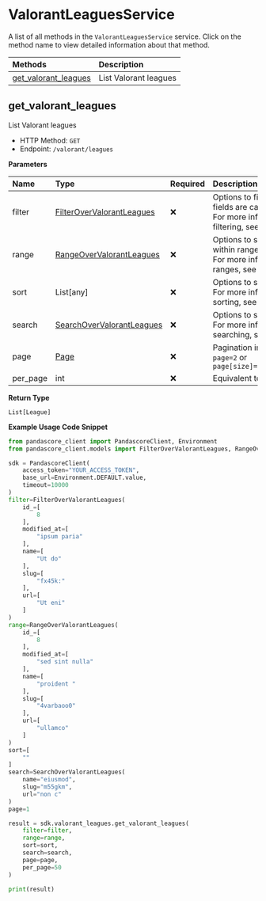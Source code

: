# ValorantLeaguesService

A list of all methods in the `ValorantLeaguesService` service. Click on the method name to view detailed information about that method.

| Methods                                       | Description           |
| :-------------------------------------------- | :-------------------- |
| [get_valorant_leagues](#get_valorant_leagues) | List Valorant leagues |

## get_valorant_leagues

List Valorant leagues

- HTTP Method: `GET`
- Endpoint: `/valorant/leagues`

**Parameters**

| Name     | Type                                                                | Required | Description                                                                                                                                         |
| :------- | :------------------------------------------------------------------ | :------- | :-------------------------------------------------------------------------------------------------------------------------------------------------- |
| filter   | [FilterOverValorantLeagues](../models/FilterOverValorantLeagues.md) | ❌       | Options to filter results. String fields are case sensitive <br/>For more information on filtering, see [docs](/docs/filtering-and-sorting#filter). |
| range    | [RangeOverValorantLeagues](../models/RangeOverValorantLeagues.md)   | ❌       | Options to select results within ranges <br/>For more information on ranges, see [docs](/docs/filtering-and-sorting#range).                         |
| sort     | List[any]                                                           | ❌       | Options to sort results <br/>For more information on sorting, see [docs](/docs/filtering-and-sorting#sort).                                         |
| search   | [SearchOverValorantLeagues](../models/SearchOverValorantLeagues.md) | ❌       | Options to search results <br/>For more information on searching, see [docs](/docs/filtering-and-sorting#search).                                   |
| page     | [Page](../models/Page.md)                                           | ❌       | Pagination in the form of `page=2` or `page[size]=30&page[number]=2`                                                                                |
| per_page | int                                                                 | ❌       | Equivalent to `page[size]`                                                                                                                          |

**Return Type**

`List[League]`

**Example Usage Code Snippet**

```python
from pandascore_client import PandascoreClient, Environment
from pandascore_client.models import FilterOverValorantLeagues, RangeOverValorantLeagues, SearchOverValorantLeagues

sdk = PandascoreClient(
    access_token="YOUR_ACCESS_TOKEN",
    base_url=Environment.DEFAULT.value,
    timeout=10000
)
filter=FilterOverValorantLeagues(
    id_=[
        8
    ],
    modified_at=[
        "ipsum paria"
    ],
    name=[
        "Ut do"
    ],
    slug=[
        "fx45k:"
    ],
    url=[
        "Ut eni"
    ]
)
range=RangeOverValorantLeagues(
    id_=[
        8
    ],
    modified_at=[
        "sed sint nulla"
    ],
    name=[
        "proident "
    ],
    slug=[
        "4varbaoo0"
    ],
    url=[
        "ullamco"
    ]
)
sort=[
    ""
]
search=SearchOverValorantLeagues(
    name="eiusmod",
    slug="m55gkm",
    url="non c"
)
page=1

result = sdk.valorant_leagues.get_valorant_leagues(
    filter=filter,
    range=range,
    sort=sort,
    search=search,
    page=page,
    per_page=50
)

print(result)
```

<!-- This file was generated by liblab | https://liblab.com/ -->
